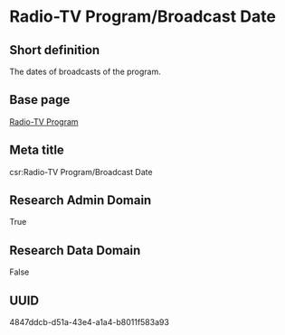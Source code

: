 # Radio-TV Program/Broadcast Date
## Short definition
The dates of broadcasts of the program.
## Base page
[Radio-TV Program](https://github.com/EuroCRIS/CASRAI-Dictionairies/blob/main/Objects/Radio-TV%20Program.md)
## Meta title
csr:Radio-TV Program/Broadcast Date
## Research Admin Domain
True
## Research Data Domain
False
## UUID
4847ddcb-d51a-43e4-a1a4-b8011f583a93

